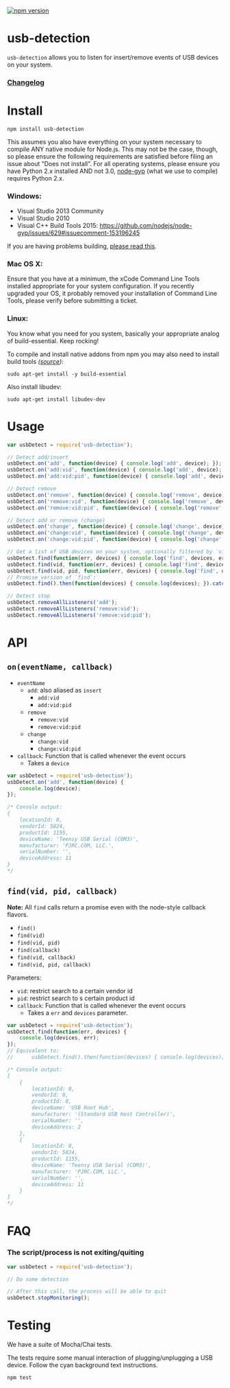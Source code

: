 [![npm version](https://badge.fury.io/js/usb-detection.svg)](http://badge.fury.io/js/usb-detection)


# usb-detection

`usb-detection` allows you to listen for insert/remove events of USB devices on your system.


### [Changelog](https://github.com/MadLittleMods/node-usb-detection/blob/master/CHANGELOG.md)


# Install

```
npm install usb-detection
```

This assumes you also have everything on your system necessary to compile ANY native module for Node.js. This may not be the case, though, so please ensure the following requirements are satisfied before filing an issue about "Does not install". For all operating systems, please ensure you have Python 2.x installed AND not 3.0, [node-gyp](https://github.com/TooTallNate/node-gyp) (what we use to compile) requires Python 2.x.

### Windows:

 - Visual Studio 2013 Community
 - Visual Studio 2010
 - Visual C++ Build Tools 2015: https://github.com/nodejs/node-gyp/issues/629#issuecomment-153196245

If you are having problems building, [please read this](https://github.com/TooTallNate/node-gyp/issues/44).

### Mac OS X:

Ensure that you have at a minimum, the xCode Command Line Tools installed appropriate for your system configuration. If you recently upgraded your OS, it probably removed your installation of Command Line Tools, please verify before submitting a ticket.

### Linux:

You know what you need for you system, basically your appropriate analog of build-essential. Keep rocking!

To compile and install native addons from npm you may also need to install build tools *([source](https://github.com/joyent/node/wiki/Installing-Node.js-via-package-manager#debian-and-ubuntu-based-linux-distributions))*:

```
sudo apt-get install -y build-essential
```

Also install libudev:

```
sudo apt-get install libudev-dev
```


# Usage

```js
var usbDetect = require('usb-detection');

// Detect add/insert
usbDetect.on('add', function(device) { console.log('add', device); });
usbDetect.on('add:vid', function(device) { console.log('add', device); });
usbDetect.on('add:vid:pid', function(device) { console.log('add', device); });

// Detect remove
usbDetect.on('remove', function(device) { console.log('remove', device); });
usbDetect.on('remove:vid', function(device) { console.log('remove', device); });
usbDetect.on('remove:vid:pid', function(device) { console.log('remove', device); });

// Detect add or remove (change)
usbDetect.on('change', function(device) { console.log('change', device); });
usbDetect.on('change:vid', function(device) { console.log('change', device); });
usbDetect.on('change:vid:pid', function(device) { console.log('change', device); });

// Get a list of USB devices on your system, optionally filtered by `vid` or `pid`
usbDetect.find(function(err, devices) { console.log('find', devices, err); });
usbDetect.find(vid, function(err, devices) { console.log('find', devices, err); });
usbDetect.find(vid, pid, function(err, devices) { console.log('find', devices, err); });
// Promise version of `find`:
usbDetect.find().then(function(devices) { console.log(devices); }).catch(function(err) { console.log(err); });

// Detect stop
usbDetect.removeAllListeners('add');
usbDetect.removeAllListeners('remove:vid');
usbDetect.removeAllListeners('remove:vid:pid');
```


# API

## `on(eventName, callback)`

 - `eventName`
 	 - `add`: also aliased as `insert`
 	 	 - `add:vid`
 	 	 - `add:vid:pid`
 	 - `remove`
 	 	 - `remove:vid`
 	 	 - `remove:vid:pid`
 	 - `change`
 	 	 - `change:vid`
 	 	 - `change:vid:pid`
 - `callback`: Function that is called whenever the event occurs
 	 - Takes a `device`


```js
var usbDetect = require('usb-detection');
usbDetect.on('add', function(device) {
	console.log(device);
});

/* Console output:
{
	locationId: 0,
	vendorId: 5824,
	productId: 1155,
	deviceName: 'Teensy USB Serial (COM3)',
	manufacturer: 'PJRC.COM, LLC.',
	serialNumber: '',
	deviceAddress: 11
}
*/
```


## `find(vid, pid, callback)`

**Note:** All `find` calls return a promise even with the node-style callback flavors.

 - `find()`
 - `find(vid)`
 - `find(vid, pid)`
 - `find(callback)`
 - `find(vid, callback)`
 - `find(vid, pid, callback)`

Parameters:

 - `vid`: restrict search to a certain vendor id
 - `pid`: restrict search to s certain product id
 - `callback`: Function that is called whenever the event occurs
 	 - Takes a `err` and `devices` parameter.


```js
var usbDetect = require('usb-detection');
usbDetect.find(function(err, devices) {
	console.log(devices, err);
});
// Equivalent to:
//		usbDetect.find().then(function(devices) { console.log(devices); }).catch(function(err) { console.log(err); });

/* Console output:
[
	{
		locationId: 0,
		vendorId: 0,
		productId: 0,
		deviceName: 'USB Root Hub',
		manufacturer: '(Standard USB Host Controller)',
		serialNumber: '',
		deviceAddress: 2
	},
	{
		locationId: 0,
		vendorId: 5824,
		productId: 1155,
		deviceName: 'Teensy USB Serial (COM3)',
		manufacturer: 'PJRC.COM, LLC.',
		serialNumber: '',
		deviceAddress: 11
	}
]
*/
```




# FAQ

### The script/process is not exiting/quiting

```js
var usbDetect = require('usb-detection');

// Do some detection

// After this call, the process will be able to quit
usbDetect.stopMonitoring();
```



# Testing

We have a suite of Mocha/Chai tests.

The tests require some manual interaction of plugging/unplugging a USB device. Follow the cyan background text instructions.

```sh
npm test
```
